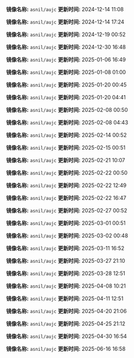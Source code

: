 **镜像名称:** `asnil/aujc`
**更新时间:** 2024-12-14 11:08

**镜像名称:** `asnil/aujc`
**更新时间:** 2024-12-14 17:24

**镜像名称:** `asnil/aujc`
**更新时间:** 2024-12-19 00:52

**镜像名称:** `asnil/aujc`
**更新时间:** 2024-12-30 16:48

**镜像名称:** `asnil/aujc`
**更新时间:** 2025-01-06 16:49

**镜像名称:** `asnil/aujc`
**更新时间:** 2025-01-08 01:00

**镜像名称:** `asnil/aujc`
**更新时间:** 2025-01-20 00:45

**镜像名称:** `asnil/aujc`
**更新时间:** 2025-01-20 04:41

**镜像名称:** `asnil/aujc`
**更新时间:** 2025-02-08 00:50

**镜像名称:** `asnil/aujc`
**更新时间:** 2025-02-08 04:43

**镜像名称:** `asnil/aujc`
**更新时间:** 2025-02-14 00:52

**镜像名称:** `asnil/aujc`
**更新时间:** 2025-02-15 00:51

**镜像名称:** `asnil/aujc`
**更新时间:** 2025-02-21 10:07

**镜像名称:** `asnil/aujc`
**更新时间:** 2025-02-22 00:50

**镜像名称:** `asnil/aujc`
**更新时间:** 2025-02-22 12:49

**镜像名称:** `asnil/aujc`
**更新时间:** 2025-02-22 16:47

**镜像名称:** `asnil/aujc`
**更新时间:** 2025-02-27 00:52

**镜像名称:** `asnil/aujc`
**更新时间:** 2025-03-01 00:51

**镜像名称:** `asnil/aujc`
**更新时间:** 2025-03-02 00:48

**镜像名称:** `asnil/aujc`
**更新时间:** 2025-03-11 16:52

**镜像名称:** `asnil/aujc`
**更新时间:** 2025-03-27 21:10

**镜像名称:** `asnil/aujc`
**更新时间:** 2025-03-28 12:51

**镜像名称:** `asnil/aujc`
**更新时间:** 2025-04-08 10:21

**镜像名称:** `asnil/aujc`
**更新时间:** 2025-04-11 12:51

**镜像名称:** `asnil/aujc`
**更新时间:** 2025-04-20 21:06

**镜像名称:** `asnil/aujc`
**更新时间:** 2025-04-25 21:12

**镜像名称:** `asnil/aujc`
**更新时间:** 2025-04-30 16:54

**镜像名称:** `asnil/aujc`
**更新时间:** 2025-06-16 16:58

